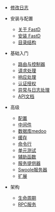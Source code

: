 - [修改日志](zh-cn/3.0/change-log.md)

- 安装与配置
    - [关于 FastD](zh-cn/3.0/1-1-about-fastd.md)
    - [安装 FastD](zh-cn/3.0/1-2-installing.md)
    - [目录结构](zh-cn/3.0/1-3-directory-structure.md)

- 基础入门
    - [路由与控制器](zh-cn/3.0/2-1-routing-and-controllers.md)
    - [请求处理](zh-cn/3.0/2-2-request-handling.md)
    - [响应处理](zh-cn/3.0/2-3-response-handling.md)
    - [认证授权](zh-cn/3.0/2-4-authorization.md)
    - [异常与日志处理](zh-cn/3.0/2-5-exception-logger-handling.md)
    - [API文档](zh-cn/3.0/2-6-docuemnt.md)

- 高级
    - [配置](zh-cn/3.0/3-1-configuration.md)
    - [中间件](zh-cn/3.0/3-2-middleware.md)
    - [数据库medoo](zh-cn/3.0/3-3-database.md)
    - [缓存](zh-cn/3.0/3-4-cache.md)
    - [命令行](zh-cn/3.0/3-5-console.md)
    - [单元测试](zh-cn/3.0/3-6-testcase.md)
    - [辅助函数](zh-cn/3.0/3-7-helpers.md)
    - [服务提供器](zh-cn/3.0/3-8-service-provider.md)
    - [Swoole服务器](zh-cn/3.0/3-9-swoole-server.md)
    - [扩展](zh-cn/3.0/3-10-extend.md)


- 架构
    - [生命周期](zh-cn/3.0/4-1-lifecycle.md)
    - [RPC服务](zh-cn/3.0/4-2-microservice.md)
